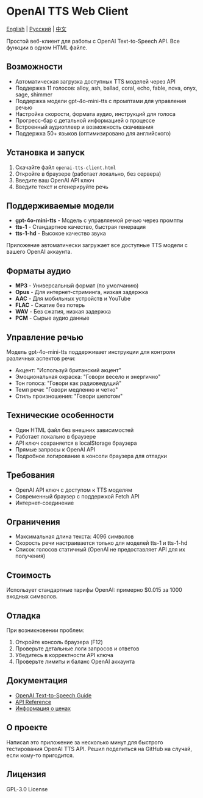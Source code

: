 # OpenAI TTS Web Client

[English](README.MD) | [Русский](README.RU.MD) | [中文](README.ZH.MD)

Простой веб-клиент для работы с OpenAI Text-to-Speech API. Все функции в одном HTML файле.

## Возможности

- Автоматическая загрузка доступных TTS моделей через API
- Поддержка 11 голосов: alloy, ash, ballad, coral, echo, fable, nova, onyx, sage, shimmer
- Поддержка модели gpt-4o-mini-tts с промптами для управления речью
- Настройка скорости, формата аудио, инструкций для голоса
- Прогресс-бар с детальной информацией о процессе
- Встроенный аудиоплеер и возможность скачивания
- Поддержка 50+ языков (оптимизировано для английского)

## Установка и запуск

1. Скачайте файл `openai-tts-client.html`
2. Откройте в браузере (работает локально, без сервера)
3. Введите ваш OpenAI API ключ
4. Введите текст и сгенерируйте речь

## Поддерживаемые модели

- **gpt-4o-mini-tts** - Модель с управляемой речью через промпты
- **tts-1** - Стандартное качество, быстрая генерация
- **tts-1-hd** - Высокое качество звука

Приложение автоматически загружает все доступные TTS модели с вашего OpenAI аккаунта.

## Форматы аудио

- **MP3** - Универсальный формат (по умолчанию)
- **Opus** - Для интернет-стриминга, низкая задержка
- **AAC** - Для мобильных устройств и YouTube
- **FLAC** - Сжатие без потерь
- **WAV** - Без сжатия, низкая задержка
- **PCM** - Сырые аудио данные

## Управление речью

Модель gpt-4o-mini-tts поддерживает инструкции для контроля различных аспектов речи:

- Акцент: "Используй британский акцент"
- Эмоциональная окраска: "Говори весело и энергично"
- Тон голоса: "Говори как радиоведущий"
- Темп речи: "Говори медленно и четко" 
- Стиль произношения: "Говори шепотом"

## Технические особенности

- Один HTML файл без внешних зависимостей
- Работает локально в браузере
- API ключ сохраняется в localStorage браузера
- Прямые запросы к OpenAI API
- Подробное логирование в консоли браузера для отладки

## Требования

- OpenAI API ключ с доступом к TTS моделям
- Современный браузер с поддержкой Fetch API
- Интернет-соединение

## Ограничения

- Максимальная длина текста: 4096 символов
- Скорость речи настраивается только для моделей tts-1 и tts-1-hd
- Список голосов статичный (OpenAI не предоставляет API для их получения)

## Стоимость

Использует стандартные тарифы OpenAI: примерно $0.015 за 1000 входных символов.

## Отладка

При возникновении проблем:

1. Откройте консоль браузера (F12)
2. Проверьте детальные логи запросов и ответов
3. Убедитесь в корректности API ключа
4. Проверьте лимиты и баланс OpenAI аккаунта

## Документация

- [OpenAI Text-to-Speech Guide](https://platform.openai.com/docs/guides/text-to-speech)
- [API Reference](https://platform.openai.com/docs/api-reference/audio/createSpeech)
- [Информация о ценах](https://openai.com/pricing)

## О проекте

Написал это приложение за несколько минут для быстрого тестирования OpenAI TTS API. Решил поделиться на GitHub на случай, если кому-то пригодится.

## Лицензия

GPL-3.0 License
